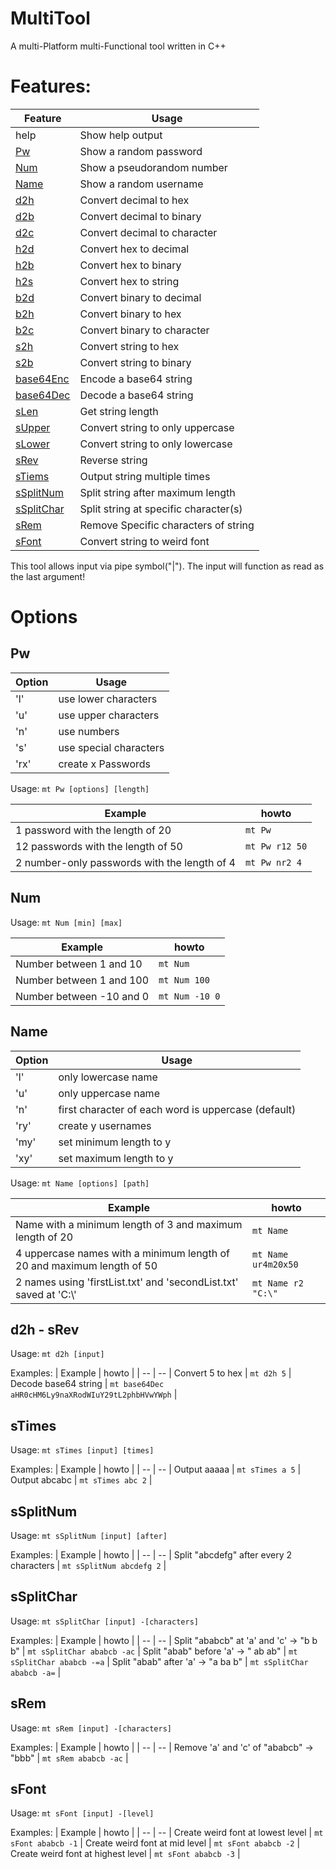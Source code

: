 # MultiTool
A multi-Platform multi-Functional tool written in C++

# Features:

| Feature | Usage |
| ------- | ----- |
 help | Show help output | 
 [Pw](#pw)   | Show a random password | 
 [Num](#num) | Show a pseudorandom number | 
 [Name](#name) | Show a random username | 
 [d2h](#d2h---srev) | Convert decimal to hex |  
 [d2b](#d2h---srev) | Convert decimal to binary | 
 [d2c](#d2h---srev) | Convert decimal to character | 
 [h2d](#d2h---srev) | Convert hex to decimal | 
 [h2b](#d2h---srev) | Convert hex to binary | 
 [h2s](#d2h---srev) | Convert hex to string | 
 [b2d](#d2h---srev) | Convert binary to decimal | 
 [b2h](#d2h---srev) | Convert binary to hex | 
 [b2c](#d2h---srev) | Convert binary to character | 
 [s2h](#d2h---srev) | Convert string to hex | 
 [s2b](#d2h---srev) | Convert string to binary | 
 [base64Enc](#d2h---srev) | Encode a base64 string | 
 [base64Dec](#d2h---srev) | Decode a base64 string | 
 [sLen](#d2h---srev) | Get string length |
 [sUpper](#d2h---srev) | Convert string to only uppercase |
 [sLower](#d2h---srev) | Convert string to only lowercase |
 [sRev](#d2h---srev) | Reverse string |
 [sTiems](#stimes) | Output string multiple times |
 [sSplitNum](#ssplitnum) | Split string after maximum length |
 [sSplitChar](#ssplitchar) | Split string at specific character(s) |
 [sRem](#srem) | Remove Specific characters of string |
 [sFont](#sfont) | Convert string to weird font |

This tool allows input via pipe symbol("|"). The input will function as read as the last argument!

# Options

## Pw
| Option | Usage |
| -- | -- |
 'l' | use lower characters | 
 'u' | use upper characters | 
 'n' | use numbers | 
 's' | use special characters | 
 'rx' | create x Passwords | 

Usage: 
    ```mt Pw [options] [length]```

| Example | howto |
| -- | -- |
 1 password with the length of 20 | ```mt Pw``` | 
 12 passwords with the length of 50 | ```mt Pw r12 50``` | 
 2 number-only passwords with the length of 4 | ```mt Pw nr2 4``` | 

## Num
Usage:
    ```mt Num [min] [max]```

| Example | howto |
| -- | -- |
 Number between 1 and 10 | ```mt Num``` | 
 Number between 1 and 100 | ```mt Num 100``` | 
 Number between -10 and 0 | ```mt Num -10 0``` | 

## Name
| Option | Usage |
| -- | -- |
 'l' | only lowercase name |
 'u' | only uppercase name |
 'n' | first character of each word is uppercase (default) |
 'ry'| create y usernames |
 'my' | set minimum length to y |
 'xy' | set maximum length to y |

Usage:
    ```mt Name [options] [path]```

| Example | howto |
| -- | -- |
 Name with a minimum length of 3 and maximum length of 20 |```mt Name```
 4 uppercase names with a minimum length of 20 and maximum length of 50 | ```mt Name ur4m20x50``` |
 2 names using 'firstList.txt' and 'secondList.txt' saved at 'C:\\' | ```mt Name r2 "C:\"``` |

## d2h - sRev
Usage: 
    ```mt d2h [input]```

Examples:
| Example | howto |
| -- | -- |
 Convert 5 to hex | ```mt d2h 5``` |
 Decode base64 string | ```mt base64Dec aHR0cHM6Ly9naXRodWIuY29tL2phbHVwYWph``` |

## sTimes
Usage:
    ```mt sTimes [input] [times]```

Examples:
| Example | howto |
| -- | -- |
 Output aaaaa | ```mt sTimes a 5``` |
 Output abcabc | ```mt sTimes abc 2``` |

## sSplitNum
Usage:
    ```mt sSplitNum [input] [after]```

Examples:
| Example | howto |
| -- | -- |
 Split "abcdefg" after every 2 characters | ```mt sSplitNum abcdefg 2``` |

## sSplitChar
Usage:
    ```mt sSplitChar [input] -[characters]```

Examples:
| Example | howto |
| -- | -- |
 Split "ababcb" at 'a' and 'c' -> "b b b" | ```mt sSplitChar ababcb -ac``` |
 Split "abab" before 'a' -> " ab ab" | ```mt sSplitChar ababcb -=a``` |
 Split "abab" after 'a' -> "a ba b" | ```mt sSplitChar ababcb -a=``` |

## sRem
Usage:
    ```mt sRem [input] -[characters]```

Examples:
| Example | howto |
| -- | -- |
 Remove 'a' and 'c' of "ababcb" -> "bbb" | ```mt sRem ababcb -ac``` |

## sFont
Usage:
    ```mt sFont [input] -[level]```

Examples:
| Example | howto |
| -- | -- |
 Create weird font at lowest level | ```mt sFont ababcb -1``` |
 Create weird font at mid level | ```mt sFont ababcb -2``` |
 Create weird font at highest level | ```mt sFont ababcb -3``` |
